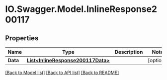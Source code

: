 # IO.Swagger.Model.InlineResponse200117
## Properties

Name | Type | Description | Notes
------------ | ------------- | ------------- | -------------
**Data** | [**List&lt;InlineResponse200117Data&gt;**](InlineResponse200117Data.md) |  | [optional] 

[[Back to Model list]](../README.md#documentation-for-models) [[Back to API list]](../README.md#documentation-for-api-endpoints) [[Back to README]](../README.md)


